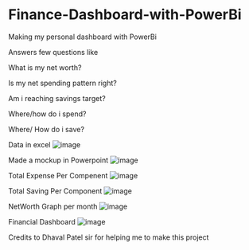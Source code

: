 # Finance-Dashboard-with-PowerBi

Making my personal dashboard with PowerBi

Answers few questions like

What is my net worth?

Is my net spending pattern right?

Am i reaching savings target?

Where/how do i spend?

Where/ How do i save?

Data in excel
![image](https://user-images.githubusercontent.com/51242225/173235167-ba998c50-3cf9-46f5-ac71-fd2e24a31d8c.png)


Made a mockup in Powerpoint
![image](https://user-images.githubusercontent.com/51242225/173235022-10a356c1-96bd-4582-acb7-6512b45b7a6c.png)

Total Expense Per Compenent
![image](https://user-images.githubusercontent.com/51242225/173235065-53b01542-9bc6-464d-9868-0a3117cb9462.png)

Total Saving Per Component
![image](https://user-images.githubusercontent.com/51242225/173235100-6b592cc9-0d51-49ac-8e06-d913b9b1870f.png)

NetWorth Graph per month
![image](https://user-images.githubusercontent.com/51242225/173235120-d7e6d716-869c-4004-9d06-51e591c435fc.png)

Financial Dashboard
![image](https://user-images.githubusercontent.com/51242225/173234994-e3070f44-fbaa-46bf-b134-5f69f2db1d7c.png)


Credits to Dhaval Patel sir for helping me to make this project


